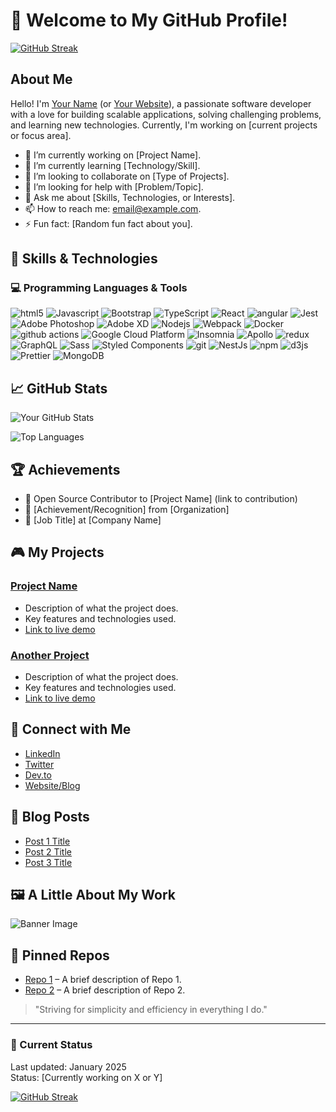 # 👋 Welcome to My GitHub Profile!

[![GitHub Streak](https://streak-stats.demolab.com?user=tabdeelstudios)](https://git.io/streak-stats)

## About Me

Hello! I'm [Your Name](https://www.linkedin.com/in/yourprofile) (or [Your Website](https://yourwebsite.com)), a passionate software developer with a love for building scalable applications, solving challenging problems, and learning new technologies. Currently, I'm working on [current projects or focus area].

- 🔭 I’m currently working on [Project Name].
- 🌱 I’m currently learning [Technology/Skill].
- 👯 I’m looking to collaborate on [Type of Projects].
- 🤔 I’m looking for help with [Problem/Topic].
- 💬 Ask me about [Skills, Technologies, or Interests].
- 📫 How to reach me: [email@example.com](mailto:email@example.com).
- ⚡ Fun fact: [Random fun fact about you].

## 🚀 Skills & Technologies

### 💻 Programming Languages & Tools

<p>
  <img alt="html5" src="https://img.shields.io/badge/-HTML5-E34F26?style=flat-square&logo=html5&logoColor=white" />
  <img alt="Javascript" src="https://img.shields.io/badge/-javascript-f7df1c?style=flat-square&logo=javascript&logoColor=black" />
  <img alt="Bootstrap" src="https://img.shields.io/badge/-bootstrap-7953b3?style=flat-square&logo=javascript&logoColor=white" />
  <img alt="TypeScript" src="https://img.shields.io/badge/-TypeScript-007ACC?style=flat-square&logo=typescript&logoColor=white" />
  <img alt="React" src="https://img.shields.io/badge/-React-45b8d8?style=flat-square&logo=react&logoColor=white" />
  <img alt="angular" src="https://img.shields.io/badge/-Angular-DD0031?style=flat-square&logo=angular&logoColor=white" />
  <img alt="Jest" src="https://img.shields.io/badge/-jest-be3d19?style=flat-square&logo=jest&logoColor=white" />
  <img alt="Adobe Photoshop" src="https://img.shields.io/badge/-adobe%20photoshop-30a8ff?style=flat-square&logo=adobe%20photoshop&logoColor=white" />
  <img alt="Adobe XD" src="https://img.shields.io/badge/-Adobe%20XD-ff62f6?style=flat-square&logo=Adobe%20XD&logoColor=white" />
  <img alt="Nodejs" src="https://img.shields.io/badge/-Nodejs-43853d?style=flat-square&logo=Node.js&logoColor=white" />
  <img alt="Webpack" src="https://img.shields.io/badge/-Webpack-8DD6F9?style=flat-square&logo=webpack&logoColor=white" />
  <img alt="Docker" src="https://img.shields.io/badge/-Docker-46a2f1?style=flat-square&logo=docker&logoColor=white" />
  <img alt="github actions" src="https://img.shields.io/badge/-Github_Actions-2088FF?style=flat-square&logo=github-actions&logoColor=white" />
  <img alt="Google Cloud Platform" src="https://img.shields.io/badge/-Google_Cloud_Platform-1a73e8?style=flat-square&logo=google-cloud&logoColor=white" />
  <img alt="Insomnia" src="https://img.shields.io/badge/-Insomnia-5849BE?style=flat-square&logo=insomnia&logoColor=white" />
  <img alt="Apollo" src="https://img.shields.io/badge/-Apollo%20GraphQL-311C87?style=flat-square&logo=apollo-graphql&logoColor=white" />
  <img alt="redux" src="https://img.shields.io/badge/-Redux-764ABC?style=flat-square&logo=redux&logoColor=white" />
  <img alt="GraphQL" src="https://img.shields.io/badge/-GraphQL-E10098?style=flat-square&logo=graphql&logoColor=white" />
  <img alt="Sass" src="https://img.shields.io/badge/-Sass-CC6699?style=flat-square&logo=sass&logoColor=white" />
  <img alt="Styled Components" src="https://img.shields.io/badge/-Styled_Components-db7092?style=flat-square&logo=styled-components&logoColor=white" />
  <img alt="git" src="https://img.shields.io/badge/-Git-F05032?style=flat-square&logo=git&logoColor=white" />
  <img alt="NestJs" src="https://img.shields.io/badge/-NestJs-ea2845?style=flat-square&logo=nestjs&logoColor=white" />
  <img alt="npm" src="https://img.shields.io/badge/-NPM-CB3837?style=flat-square&logo=npm&logoColor=white" />
  <img alt="d3js" src="https://img.shields.io/badge/-D3.js-F9A03C?style=flat-square&logo=d3.js&logoColor=white" />
  <img alt="Prettier" src="https://img.shields.io/badge/-Prettier-F7B93E?style=flat-square&logo=prettier&logoColor=white" />
  <img alt="MongoDB" src="https://img.shields.io/badge/-MongoDB-13aa52?style=flat-square&logo=mongodb&logoColor=white" />
</p>

## 📈 GitHub Stats

![Your GitHub Stats](https://github-readme-stats.vercel.app/api?username=tabdeelstudios&show_icons=true&theme=radical)

![Top Languages](https://github-readme-stats.vercel.app/api/top-langs/?username=tabdeelstudios&layout=compact&theme=radical)

## 🏆 Achievements

- 🌟 Open Source Contributor to [Project Name] (link to contribution)
- 🏅 [Achievement/Recognition] from [Organization]
- 💼 [Job Title] at [Company Name]

## 🎮 My Projects

### [Project Name](https://github.com/your-username/project-name)
- Description of what the project does.
- Key features and technologies used.
- [Link to live demo](https://yourprojectdemo.com)

### [Another Project](https://github.com/your-username/another-project)
- Description of what the project does.
- Key features and technologies used.
- [Link to live demo](https://anotherprojectdemo.com)

## 🤝 Connect with Me

- [LinkedIn](https://www.linkedin.com/in/yourprofile)
- [Twitter](https://twitter.com/yourusername)
- [Dev.to](https://dev.to/yourusername)
- [Website/Blog](https://yourwebsite.com)

## 📝 Blog Posts

- [Post 1 Title](https://yourblog.com/post1)
- [Post 2 Title](https://yourblog.com/post2)
- [Post 3 Title](https://yourblog.com/post3)

## 🖼️ A Little About My Work

![Banner Image](https://yourwebsite.com/banner-image.jpg)

## 📌 Pinned Repos

- [Repo 1](https://github.com/your-username/repo1) – A brief description of Repo 1.
- [Repo 2](https://github.com/your-username/repo2) – A brief description of Repo 2.

> "Striving for simplicity and efficiency in everything I do."

---

### 📅 Current Status

Last updated: January 2025  
Status: [Currently working on X or Y]

[![GitHub Streak](https://streak-stats.demolab.com/?user=tabdeelstudios)](https://git.io/streak-stats)
